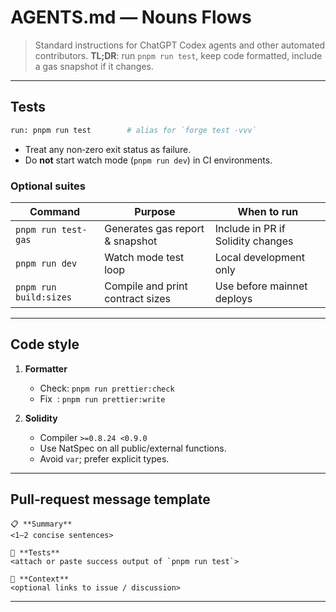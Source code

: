 # AGENTS.md — Nouns Flows

> Standard instructions for ChatGPT Codex agents and other automated contributors.
> **TL;DR**: run `pnpm run test`, keep code formatted, include a gas snapshot if it changes.

---

## Tests

```bash
run: pnpm run test        # alias for `forge test -vvv`
```

- Treat any non‑zero exit status as failure.
- Do **not** start watch mode (`pnpm run dev`) in CI environments.

### Optional suites

| Command                | Purpose                          | When to run                       |
| ---------------------- | -------------------------------- | --------------------------------- |
| `pnpm run test-gas`    | Generates gas report & snapshot  | Include in PR if Solidity changes |
| `pnpm run dev`         | Watch mode test loop             | Local development only            |
| `pnpm run build:sizes` | Compile and print contract sizes | Use before mainnet deploys        |

---

## Code style

1. **Formatter**

   - Check: `pnpm run prettier:check`
   - Fix  : `pnpm run prettier:write`

2. **Solidity**

   - Compiler `>=0.8.24 <0.9.0`
   - Use NatSpec on all public/external functions.
   - Avoid `var`; prefer explicit types.

---

## Pull‑request message template

```
📋 **Summary**
<1–2 concise sentences>

🚦 **Tests**
<attach or paste success output of `pnpm run test`>

🔗 **Context**
<optional links to issue / discussion>
```

---
